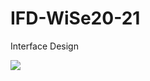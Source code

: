 # IFD-WiSe20-21
Interface Design
<div class="col-lg-6 col-md-6 col-sm-12 my-auto">
            <img src="SWOT/SWOT_Analyse.png">
          </div>
